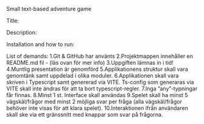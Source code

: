 Small text-based adventure game 


Title: 

Description: 

Installation and how to run: 

List of demands: 
1.Git & GitHub har använts
2.Projektmappen innehåller en README.md fil - (läs ovan för mer info)
3.Uppgiften lämnas in i tid!
4.Muntlig presentation är genomförd
5.Applikationens struktur skall vara genomtänk samt uppdelad i olika moduler.
6.Applikationen skall vara skriven i Typescript samt genererad via VITE. Ts-config som generaras via VITE skall inte ändras för att ta bort typescript-regler.
7.Inga ”any”-typningar får finnas.
8.Minst 1 st. Interface skall användas
9.Spelet skall ha minst 5 vägskäl/frågor med minst 2 möjliga svar per fråga (alla vägskäl/frågor behöver inte visas för att klara spelet).
10.Interaktionen ifrån användaren skall ske via ett gränssnitt med knappar som svar på frågorna.
